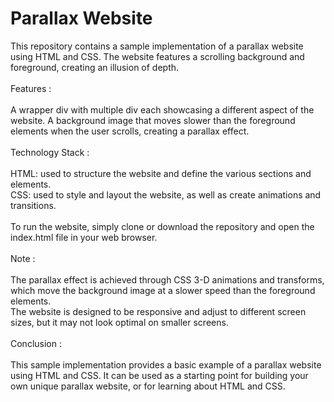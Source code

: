# Parallax Website 

This repository contains a sample implementation of a parallax website using HTML and CSS. The website features a scrolling background and foreground, creating an illusion of depth.<br>
<br>
Features : <br>
<br>
A wrapper div with multiple div each showcasing a different aspect of the website.
A background image that moves slower than the foreground elements when the user scrolls, creating a parallax effect.<br>
<br>
Technology Stack : <br>
<br>
HTML: used to structure the website and define the various sections and elements.<br>
CSS: used to style and layout the website, as well as create animations and transitions.<br>
<br>
To run the website, simply clone or download the repository and open the index.html file in your web browser.<br>
<br>
Note : <br>
<br>
The parallax effect is achieved through CSS 3-D animations and transforms, which move the background image at a slower speed than the foreground elements.<br>
The website is designed to be responsive and adjust to different screen sizes, but it may not look optimal on smaller screens.<br>
<br>
Conclusion :<br>
<br>
This sample implementation provides a basic example of a parallax website using HTML and CSS. It can be used as a starting point for building your own unique parallax website, or for learning about HTML and CSS.